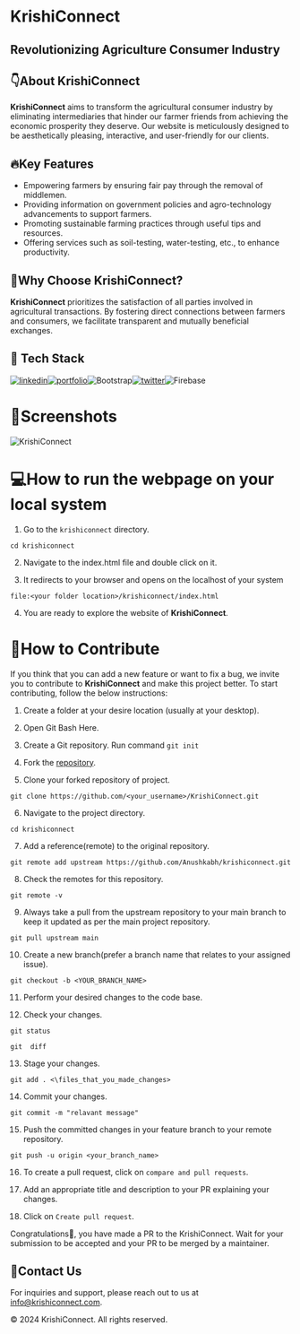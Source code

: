 # KrishiConnect  
## Revolutionizing Agriculture Consumer Industry
## 👇About KrishiConnect

**KrishiConnect** aims to transform the agricultural consumer industry by eliminating intermediaries that hinder our farmer friends from achieving the economic prosperity they deserve. Our website is meticulously designed to be aesthetically pleasing, interactive, and user-friendly for our clients.

## 🔥Key Features

 - Empowering farmers by ensuring fair pay through the removal of middlemen.
 - Providing information on government policies and agro-technology advancements to support farmers.
 - Promoting sustainable farming practices through useful tips and resources.
 - Offering services such as soil-testing, water-testing, etc., to enhance productivity.

## 🤔Why Choose KrishiConnect?

**KrishiConnect** prioritizes the satisfaction of all parties involved in agricultural transactions. By fostering direct connections between farmers and consumers, we facilitate transparent and mutually beneficial exchanges.

## 📌 Tech Stack
[![linkedin](https://img.shields.io/badge/HTML5-E34F26?style=for-the-badge&logo=html5&logoColor=white)](https://www.linkedin.com/in/yashpreeth-nijalinge-aa8a36214/)[![portfolio](https://img.shields.io/badge/CSS3-1572B6?style=for-the-badge&logo=css3&logoColor=white)](https://linkedin.com/)![Bootstrap](https://img.shields.io/badge/bootstrap-%238511FA.svg?style=for-the-badge&logo=bootstrap&logoColor=white)[![twitter](https://img.shields.io/badge/JavaScript-323330?style=for-the-badge&logo=javascript&logoColor=F7DF1E)](https://twitter.com/)![Firebase](https://img.shields.io/badge/firebase-a08021?style=for-the-badge&logo=firebase&logoColor=ffcd34)

# 📸Screenshots
<!--![1](/screenshots/1.png)  ![2](/screenshots/2.png) ![3](/screenshots/3.png) ![4](/screenshots/4.png)  ![5](/screenshots/5.png) ![6](/screenshots/6.png)-->

![KrishiConnect](ss.png)


<!-- ![Home Page](https://photos.app.goo.gl/PF6nTxrAWw4k6zA78)
![Why KrishiConnect?](https://photos.app.goo.gl/DqMnZU2BiBRwvaBG6)
![Categories](https://photos.app.goo.gl/8eiNj5ZN9Ny19oiw8)
![Farmer's Login Page](https://photos.app.goo.gl/L5fvMkUTJSXcJHvf6)
![Shopping Cart](https://photos.app.goo.gl/qrGeCL49SZK2Cpmh7)
![Transaction Page](https://photos.app.goo.gl/Ey1qkdQZh7y6mzGz7) -->

# 💻How to run the webpage on your local system

1.  Go to the  `krishiconnect`  directory.

```
cd krishiconnect
```
2.  Navigate to the index.html file and double click on it.

3. It redirects to your browser  and opens on the localhost  of your system
```
file:<your folder location>/krishiconnect/index.html
```
4.  You are ready to explore the website of **KrishiConnect**.

# 🤝How to Contribute

If you think that you can add a new feature or want to fix a bug, we invite you to contribute to **KrishiConnect** and make this project better. To start contributing, follow the below instructions:

1.  Create a folder at your desire location (usually at your desktop).

2.   Open Git Bash Here.

3.  Create a Git repository.
            Run command  `git init`
            
4.  Fork the  [repository](https://github.com/Anushkabh/krishiconnect.git).

5.  Clone your forked repository of project.
```
git clone https://github.com/<your_username>/KrishiConnect.git
```

6.  Navigate to the project directory.

```
cd krishiconnect
```
7.  Add a reference(remote) to the original repository.

```
git remote add upstream https://github.com/Anushkabh/krishiconnect.git
```

8.  Check the remotes for this repository.

```
git remote -v
```

9.  Always take a pull from the upstream repository to your main branch to keep it updated as per the main project repository.

```
git pull upstream main
```

10.  Create a new branch(prefer a branch name that relates to your assigned issue).

```
git checkout -b <YOUR_BRANCH_NAME>
```

11.  Perform your desired changes to the code base.
    
12.  Check your changes.
    

```
git status
```

```
git  diff
```

13.  Stage your changes.

```
git add . <\files_that_you_made_changes>
```

14.  Commit your changes.

```
git commit -m "relavant message"
```

15.  Push the committed changes in your feature branch to your remote repository.

```
git push -u origin <your_branch_name>
```

16.  To create a pull request, click on  `compare and pull requests`.
    
17.  Add an appropriate title and description to your PR explaining your changes.
    
18.  Click on  `Create pull request`.
    

Congratulations🎉, you have made a PR to the KrishiConnect. Wait for your submission to be accepted and your PR to be merged by a maintainer.

## 📩Contact Us

[](https://github.com/Anushkabh/krishiconnect?tab=readme-ov-file#contact-us)

For inquiries and support, please reach out to us at  [info@krishiconnect.com](mailto:info@krishiconnect.com).

© 2024 KrishiConnect. All rights reserved.
